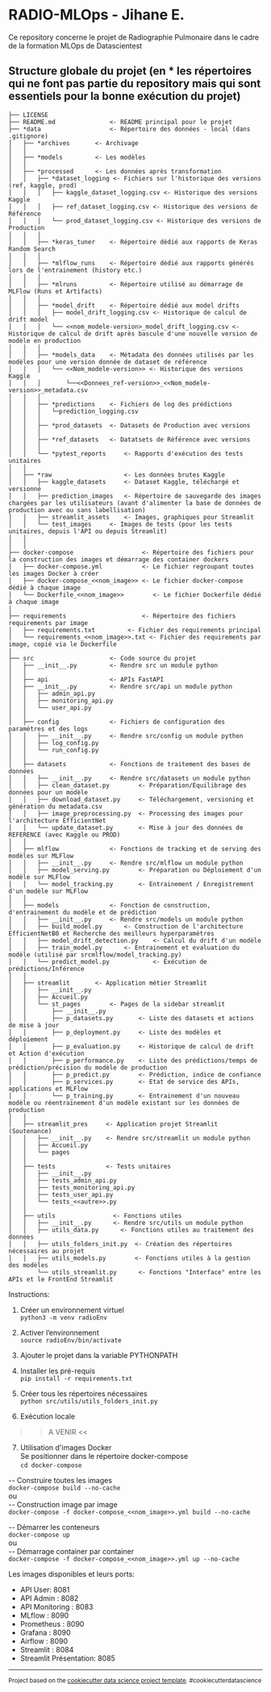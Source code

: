 RADIO-MLOps - Jihane E.
=======================================================================

Ce repository concerne le projet de Radiographie Pulmonaire dans le cadre de la formation MLOps de Datascientest

Structure globale du projet
(en * les répertoires qui ne font pas partie du repository mais qui sont essentiels pour la bonne exécution du projet)
------------

    ├── LICENSE
    ├── README.md               <- README principal pour le projet
    ├── *data                   <- Répertoire des données - local (dans .gitignore)
    │   ├── *archives		<- Archivage 
    │   │
    │   ├── *models			<- Les modèles 	
    │   │
    │   ├── *processed	   	<- Les données après transformation 
    │   │   ├── *dataset_logging <- Fichiers sur l'historique des versions (ref, kaggle, prod)
    │   │   │   ├── kaggle_dataset_logging.csv <- Historique des versions Kaggle
    │   │   │   ├── ref_dataset_logging.csv <- Historique des versions de Référence   
    │   │   │   └── prod_dataset_logging.csv <- Historique des versions de Production       
    │   │   │
    │   │   ├── *keras_tuner 	<- Répertoire dédié aux rapports de Keras Random Search
    │   │   │
    │   │   ├── *mlflow_runs 	<- Répertoire dédié aux rapports générés lors de l'entrainement (history etc.)
    │   │   │
    │   │   ├── *mlruns 		<- Répertoire utilisé au démarrage de MLFlow (Runs et Artifacts)
    │   │   │
    │   │   ├── *model_drift 	<- Répertoire dédié aux model drifts
    │   │   │   ├── model_drift_logging.csv <- Historique de calcul de drift model
    │   │   │   └── <<nom_modele-version>_model_drift_logging.csv <- Historique de calcul de drift après bascule d'une nouvelle version de modèle en production       
    │   │   │
    │   │   ├── *models_data 	<- Métadata des données utilisés par les modèles pour une version donnée de dataset de référence
    │   │   │   └── <<Nom_modele-version>> <- Historique des versions Kaggle
    │   │   │		└──<<Donnees_ref-version>>_<<Nom_modele-version>>_metadata.csv
    │   │   │
    │   │   ├── *predictions 	<- Fichiers de log des prédictions
    │   │   │   └─prediction_logging.csv
    │   │   │
    │   │   ├── *prod_datasets 	<- Datasets de Production avec versions
    │   │   │   
    │   │   ├── *ref_datasets 	<- Datatsets de Référence avec versions
    │   │   │
    │   │   └── *pytest_reports 	<- Rapports d'exécution des tests unitaires
    │   │
    │   ├── *raw                	<- Les données brutes Kaggle 
    │   │   ├── kaggle_datasets  	<- Dataset Kaggle, téléchargé et versionné
    │   │   ├── prediction_images 	<- Répertoire de sauvegarde des images chargées par les utilisateurs (avant d'alimenter la base de données de production avec ou sans labellisation)
    │   │   ├── streamlit_assets 	<- Images, graphiques pour Streamlit
    │   │   └── test_images		<- Images de tests (pour les tests unitaires, depuis l'API ou depuis Streamlit)
    │   │
    │   │     
    ├── docker-compose                   <- Répertoire des fichiers pour la construction des images et démarrage des container dockers
    │   ├── docker-compose.yml           <- Le fichier regroupant toutes les images Docker à créer
    │   ├── docker-compose_<<nom_image>> <- Le fichier docker-compose dédié à chaque image
    │   └── Dockerfile_<<nom_image>>    	<- Le fichier Dockerfile dédié à chaque image
    │
    ├── requirements                     <- Répertoire des fichiers requirements par image
    │   ├── requirements.txt	     <- Fichier des requirements principal
    │   └── requirements_<<nom_image>>.txt <- Fichier des requirements par image, copié via le Dockerfile
    │
    ├── src                     <- Code source du projet
    │   ├── __init__.py         <- Rendre src un module python
    │   │
    │   ├── api                 <- APIs FastAPI
    │   ├── __init__.py         <- Rendre src/api un module python
    │   │   ├── admin_api.py
    │   │   ├── monitoring_api.py
    │   │	└── user_api.py
    │   │
    │   ├── config              <- Fichiers de configuration des paramètres et des logs
    │   │   ├── __init__.py     <- Rendre src/config un module python
    │   │   ├── log_config.py
    │   │	└── run_config.py
    │   │
    │   ├── datasets            <- Fonctions de traitement des bases de données
    │   │   ├── __init__.py     <- Rendre src/datasets un module python
    │   │   ├── clean_dataset.py        <- Préparation/Equilibrage des données pour un modèle
    │   │   ├── download_dataset.py     <- Téléchargement, versioning et génération du metadata.csv 
    │   │   ├── image_preprocessing.py  <- Processing des images pour l'architecture EfficientNet
    │   │	└── update_dataset.py       <- Mise à jour des données de REFERENCE (avec Kaggle ou PROD)
    │   │
    │   ├── mlflow              <- Fonctions de tracking et de serving des modèles sur MLFlow
    │   │   ├── __init__.py     <- Rendre src/mlflow un module python
    │   │   ├── model_serving.py        <- Préparation ou Déploiement d'un modèle sur MLFlow
    │   │	└── model_tracking.py       <- Entrainement / Enregistrement d'un modèle sur MLFlow
    │   │
    │   ├── models              <- Fonction de construction, d'entrainement du modèle et de prédiction
    │   │   ├── __init__.py     <- Rendre src/models un module python
    │   │   ├── build_model.py 		<- Construction de l'architecture EfficientNetB0 et Recherche des meilleurs hyperparamètres
    │   │   ├── model_drift_detection.py 	<- Calcul du drift d'un modèle
    │   │   ├── train_model.py		<- Entrainement et evaluation du modèle (utilisé par srcmlflow/model_tracking.py)
    │   │   └── predict_model.py 	    	<- Exécution de prédictions/Inférence
    │   │
    │   ├── streamlit	    <- Application métier Streamlit
    │   │   ├── __init__.py    
    │   │   ├── Accueil.py
    │   │   └── st_pages        <- Pages de la sidebar streamlit
    │   │       ├── __init__.py    
    │   │       ├── p_datasets.py  		<- Liste des datasets et actions de mise à jour  
    │   │       ├── p_deployment.py		<- Liste des modèles et déploiement
    │   │       ├── p_evaluation.py		<- Historique de calcul de drift et Action d'exécution
    │   │       ├── p_performance.py 	<- Liste des prédictions/temps de prédiction/précision du modèle de production
    │   │       ├── p_predict.py		<- Prédiction, indice de confiance         
    │   │       ├── p_services.py		<- Etat de service des APIs, applications et MLFlow
    │   │       └── p_training.py		<- Entrainement d'un nouveau modèle ou réentrainement d'un modèle existant sur les données de production
    │   │
    │   ├── streamlit_pres     <- Application projet Streamlit (Soutenance)
    │   │   ├── __init__.py    <- Rendre src/streamlit un module python
    │   │   ├── Accueil.py
    │   │   └── pages
    │   │    
    │   ├── tests          	   <- Tests unitaires
    │   │   ├── __init__.py    
    │   │   ├── tests_admin_api.py
    │   │   ├── tests_monitoring_api.py
    │   │   ├── tests_user_api.py
    │   │   └── tests_<<autre>>.py
    │   │
    │   ├── utils                <- Fonctions utiles 
    │   │   ├── __init__.py      <- Rendre src/utils un module python
    │   │   ├── utils_data.py	   <- Fonctions utiles au traitement des données
    │   │   ├── utils_folders_init.py  <- Création des répertoires nécessaires au projet	
    │   │   ├── utils_models.py  	   <- Fonctions utiles à la gestion des modèles	
            └── utils_streamlit.py      <- Fonctions "Interface" entre les APIs et le FrontEnd Streamlit	

Instructions:
1. Créer un environnement virtuel<br>
`python3 -m venv radioEnv`

2. Activer l’environnement<br>
`source radioEnv/bin/activate`

3. Ajouter le projet dans la variable PYTHONPATH<br>

4. Installer les pré-requis<br>
`pip install -r requirements.txt`

5. Créer tous les répertoires nécessaires<br>
`python src/utils/utils_folders_init.py`

6. Exécution locale<br>
>> A VENIR <<

7. Utilisation d'images Docker<br>
Se positionner dans le répertoire docker-compose<br>
`cd docker-compose`

-- Construire toutes les images<br>
`docker-compose build --no-cache`
<br>ou<br>
-- Construction image par image<br>
`docker-compose -f docker-compose_<<nom_image>>.yml build --no-cache`

-- Démarrer les conteneurs<br>
`docker-compose up`
<br>ou<br>
-- Démarrage container par container<br>
`docker-compose -f docker-compose_<<nom_image>>.yml up --no-cache`

Les images disponibles et leurs ports:<br>
- API User: 8081<br>
- API Admin : 8082<br>
- API Monitoring : 8083<br>
- MLflow : 8090<br>
- Prometheus : 8090<br>
- Grafana : 8090<br>
- Airflow : 8090<br>
- Streamlit : 8084<br>
- Streamlit Présentation: 8085<br>

--------
<p><small>Project based on the <a target="_blank" href="https://drivendata.github.io/cookiecutter-data-science/">cookiecutter data science project template</a>. #cookiecutterdatascience</small></p>
